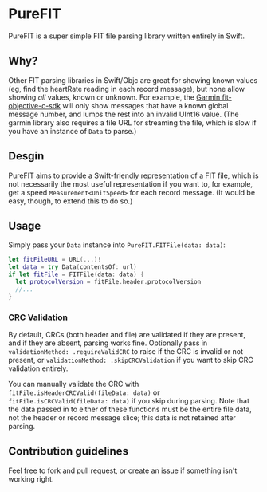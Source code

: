 # PureFIT

PureFIT is a super simple FIT file parsing library written entirely in Swift.

## Why?

Other FIT parsing libraries in Swift/Objc are great for showing known values (eg, find the heartRate reading in each record message),
but none allow showing _all_ values, known or unknown. For example, the [Garmin fit-objective-c-sdk](https://github.com/garmin/fit-objective-c-sdk)
will only show messages that have a known global message number, and lumps the rest into an invalid UInt16 value.
(The garmin library also requires a file URL for streaming the file, which is slow if you have an instance of `Data` to parse.)

## Desgin

PureFIT aims to provide a Swift-friendly representation of a FIT file, which is not necessarily the most useful representation
if you want to, for example, get a speed `Measurement<UnitSpeed>` for each record message.
(It would be easy, though, to extend this to do so.)

## Usage

Simply pass your `Data` instance into `PureFIT.FITFile(data: data)`:

```swift
let fitFileURL = URL(...)!
let data = try Data(contentsOf: url)
if let fitFile = FITFile(data: data) {
  let protocolVersion = fitFile.header.protocolVersion
  //...
}
```

### CRC Validation

By default, CRCs (both header and file) are validated if they are present, and if they are absent, parsing works fine.
Optionally pass in `validationMethod: .requireValidCRC` to raise if the CRC is invalid or not present,
or `validationMethod: .skipCRCValidation` if you want to skip CRC validation entirely.

You can manually validate the CRC with `fitFile.isHeaderCRCValid(fileData: data)` or `fitFile.isCRCValid(fileData: data)` if you skip during parsing.
Note that the data passed in to either of these functions must be the entire file data, not the header or record message slice; this data is not retained after parsing.

## Contribution guidelines

Feel free to fork and pull request, or create an issue if something isn't working right.
